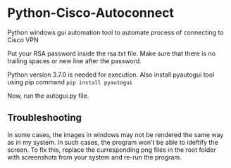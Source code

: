 # Python-Cisco-Autoconnect
Python windows gui automation tool to automate process of connecting to Cisco VPN

Put your RSA password inside the rsa.txt file. Make sure that there is no trailing spaces or new line after the password.

Python version 3.7.0 is needed for execution. Also install pyautogui tool using pip command
```pip install pyautogui```

Now, run the autogui.py file.

## Troubleshooting

In some cases, the images in windows may not be rendered the same way as in my system. In such cases, the program won't be able to ideftify the screen. To fix this, replace the curresponding png files in the root folder with screenshots from your system and re-run the program.
